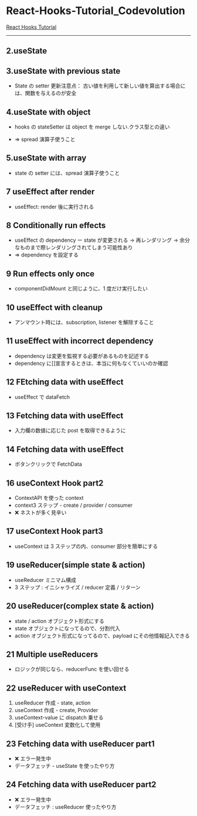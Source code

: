 # React-Hooks-Tutorial_Codevolution

[React Hooks Tutorial](https://www.youtube.com/playlist?list=PLC3y8-rFHvwisvxhZ135pogtX7_Oe3Q3A)

---

## 2.useState

## 3.useState with previous state

-   State の setter 更新注意点： 古い値を利用して新しい値を算出する場合には、関数を与えるのが安全

## 4.useState with object

-   hooks の stateSetter は object を merge しない.クラス型との違い

-   => spread 演算子使うこと

## 5.useState with array

-   state の setter には、spread 演算子使うこと

## 7 useEffect after render

-   useEffect: render 後に実行される

## 8 Conditionally run effects

-   useEffect の dependency ー state が変更される -> 再レンダリング -> 余分なものまで際レンダリングされてしまう可能性あり
-   => dependency を設定する

## 9 Run effects only once

-   componentDidMount と同じように、1 度だけ実行したい

## 10 useEffect with cleanup

-   アンマウント時には、subscription, listener を解除すること

## 11 useEffect with incorrect dependency

-   dependency は変更を監視する必要があるものを記述する
-   dependency に[]宣言するときは、本当に何もなくていいのか確認

## 12 FEtching data with useEffect

-   useEffect で dataFetch

## 13 Fetching data with useEffect

-   入力欄の数値に応じた post を取得できるように

## 14 Fetching data with useEffect

-   ボタンクリックで FetchData

## 16 useContext Hook part2

-   ContextAPI を使った context
-   context3 ステップ - create / provider / consumer
-   :x: ネストが多く見辛い

## 17 useContext Hook part3

-   useContext は 3 ステップの内、consumer 部分を簡単にする

## 19 useReducer(simple state & action)

-   useReducer ミニマム構成
-   3 ステップ : イニシャライズ / reducer 定義 / リターン

## 20 useReducer(complex state & action)

-   state / action オブジェクト形式にする
-   state オブジェクトになってるので、分割代入
-   action オブジェクト形式になってるので、payload にその他情報記入できる

## 21 Multiple useReducers

-   ロジックが同じなら、reducerFunc を使い回せる

## 22 useReducer with useContext

1. useReducer 作成 - state, action
2. useContext 作成 - create, Provider
3. useContext-value に dispatch 乗せる
4. [受け手] useContext 変数化して使用

## 23 Fetching data with useReducer part1

-   :x: エラー発生中
-   データフェッチ - useState を使ったやり方

## 24 Fetching data with useReducer part2

-   :x: エラー発生中
-   データフェッチ : useReducer 使ったやり方
